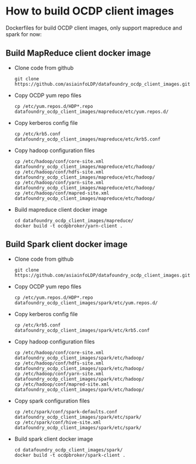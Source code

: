 # How to build OCDP client images

Dockerfiles for build OCDP client images, only support mapreduce and spark for now:

## Build MapReduce client docker image

- Clone code from github

  ```
  git clone https://github.com/asiainfoLDP/datafoundry_ocdp_client_images.git
  ```

- Copy OCDP yum repo files

  ```
  cp /etc/yum.repos.d/HDP*.repo datafoundry_ocdp_client_images/mapreduce/etc/yum.repos.d/
  ```

- Copy kerberos config file

  ```
  cp /etc/krb5.conf datafoundry_ocdp_client_images/mapreduce/etc/krb5.conf
  ```

- Copy hadoop configuration files

  ```
  cp /etc/hadoop/conf/core-site.xml datafoundry_ocdp_client_images/mapreduce/etc/hadoop/
  cp /etc/hadoop/conf/hdfs-site.xml datafoundry_ocdp_client_images/mapreduce/etc/hadoop/
  cp /etc/hadoop/conf/yarn-site.xml datafoundry_ocdp_client_images/mapreduce/etc/hadoop/
  cp /etc/hadoop/conf/mapred-site.xml datafoundry_ocdp_client_images/mapreduce/etc/hadoop/
  ```

- Build mapreduce client docker image

  ```
  cd datafoundry_ocdp_client_images/mapreduce/
  docker build -t ocdpbroker/yarn-client .
  ```

## Build Spark client docker image

- Clone code from github

  ```
  git clone https://github.com/asiainfoLDP/datafoundry_ocdp_client_images.git
  ```

- Copy OCDP yum repo files

  ```
  cp /etc/yum.repos.d/HDP*.repo datafoundry_ocdp_client_images/spark/etc/yum.repos.d/
  ```

- Copy kerberos config file

  ```
  cp /etc/krb5.conf datafoundry_ocdp_client_images/spark/etc/krb5.conf
  ```

- Copy hadoop configuration files

  ```
  cp /etc/hadoop/conf/core-site.xml datafoundry_ocdp_client_images/spark/etc/hadoop/
  cp /etc/hadoop/conf/hdfs-site.xml datafoundry_ocdp_client_images/spark/etc/hadoop/
  cp /etc/hadoop/conf/yarn-site.xml datafoundry_ocdp_client_images/spark/etc/hadoop/
  cp /etc/hadoop/conf/mapred-site.xml datafoundry_ocdp_client_images/spark/etc/hadoop/
  ```

- Copy spark configuration files

  ```
  cp /etc/spark/conf/spark-defaults.conf datafoundry_ocdp_client_images/spark/etc/spark/
  cp /etc/spark/conf/hive-site.xml datafoundry_ocdp_client_images/spark/etc/spark/
  ```

- Build spark client docker image

  ```
  cd datafoundry_ocdp_client_images/spark/
  docker build -t ocdpbroker/spark-client .
  ```